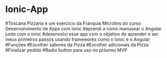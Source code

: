 # Ionic-App
#Toscana Pizzaria é um exercicio da Franquia MIcrolins do curso Desenvolvimento de Apps com Ionic  #aprendi a como manusear o Angular junto com o ionic   #desenvolvi esse app com o objetivo de aprender e ser meus primeiros passos usando frameworks como o Ionic e o Angular  #Funções  #Escolher sabores da Pizza #Escolher adicionais da Pizza #Finalizar pedido #Radio button para uso no próximo MVP 
